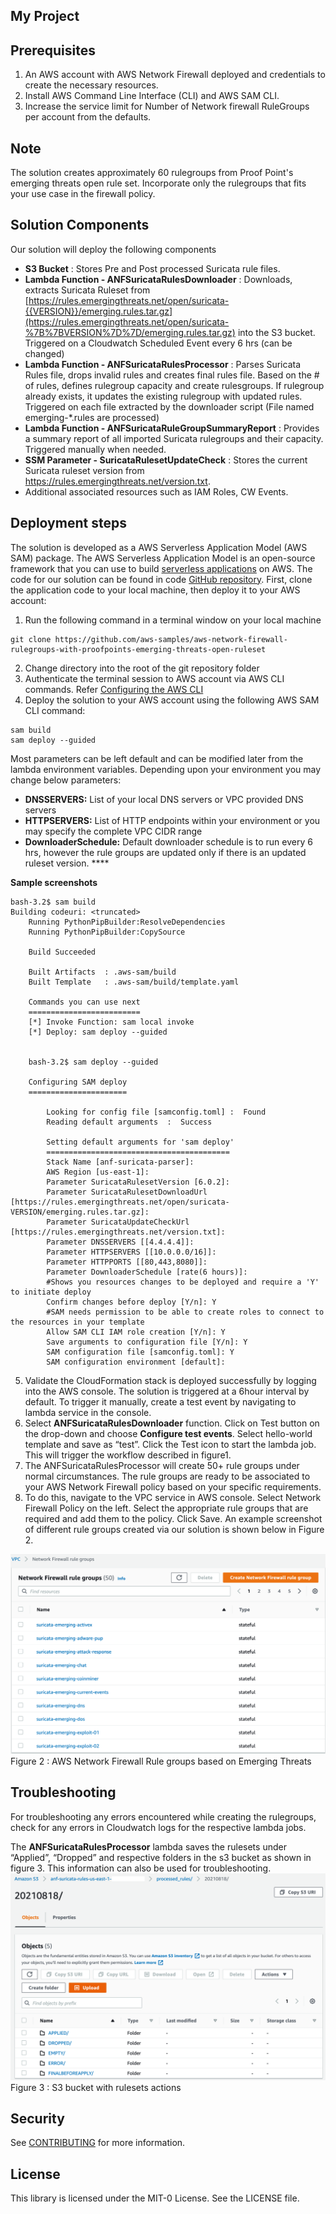 ## My Project

## Prerequisites

1. An AWS account with AWS Network Firewall deployed and credentials to create the necessary resources.
2. Install AWS Command Line Interface (CLI) and AWS SAM CLI.
3. Increase the service limit for Number of Network firewall RuleGroups per account from the defaults.

## Note
The solution creates approximately 60 rulegroups from Proof Point's emerging threats open rule set. Incorporate only the rulegroups that fits your use case in the firewall policy. 




## Solution Components

Our solution will deploy the following components

* **S3 Bucket** : Stores Pre and Post processed Suricata rule files.
* **Lambda Function - ANFSuricataRulesDownloader** : Downloads, extracts Suricata Ruleset from [https://rules.emergingthreats.net/open/suricata-{{VERSION}}/emerging.rules.tar.gz](https://rules.emergingthreats.net/open/suricata-%7B%7BVERSION%7D%7D/emerging.rules.tar.gz) into the S3 bucket. Triggered on a Cloudwatch Scheduled Event every 6 hrs (can be changed)
* **Lambda Function - ANFSuricataRulesProcessor** : Parses Suricata Rules file, drops invalid rules and creates final rules file. Based on the # of rules, defines rulegroup capacity and create rulesgroups. If rulegroup already exists, it updates the existing rulegroup with updated rules. Triggered on each file extracted by the downloader script (File named emerging-*.rules are processed)
* **Lambda Function - ANFSuricataRuleGroupSummaryReport** : Provides a summary report of all imported Suricata rulegroups and their capacity. Triggered manually when needed.
* **SSM Parameter - SuricataRulesetUpdateCheck** : Stores the current Suricata ruleset version from https://rules.emergingthreats.net/version.txt.
* Additional associated resources such as IAM Roles, CW Events.

## Deployment steps

The  solution is developed as a AWS Serverless Application Model (AWS SAM) package. The AWS Serverless Application Model is an open-source framework that you can use to build [serverless applications](https://aws.amazon.com/serverless/) on AWS. The code for our solution can be found in code [GitHub repository](https://gitlab.aws.dev/technical-delivery-kits/networking-content-delivery/network-firewall-deployment/-/tree/master/emerging-threats-parser). First, clone the application code to your local machine, then deploy it to your AWS account:

1. Run the following command in a terminal window on your local machine
```
git clone https://github.com/aws-samples/aws-network-firewall-rulegroups-with-proofpoints-emerging-threats-open-ruleset
```
2. Change directory into the root of the git repository folder
3. Authenticate the terminal session to AWS account via AWS CLI commands. Refer [Configuring the AWS CLI](https://docs.aws.amazon.com/cli/latest/userguide/cli-chap-configure.html)
4. Deploy the solution to your AWS account using the following AWS SAM CLI command:
```
sam build
sam deploy --guided
```
Most parameters can be left default and can be modified later from the lambda environment variables. Depending upon your environment you may change below parameters:

* **DNSSERVERS:** List of your local DNS servers or VPC provided DNS servers
* **HTTPSERVERS:** List of HTTP endpoints within your environment or you may specify the complete VPC CIDR range
* **DownloaderSchedule:** Default downloader schedule is to run every 6 hrs, however the rule groups are updated only if there is an updated ruleset version. **** 


**Sample screenshots**

```
bash-3.2$ sam build
Building codeuri: <truncated>
    Running PythonPipBuilder:ResolveDependencies
    Running PythonPipBuilder:CopySource
    
    Build Succeeded
    
    Built Artifacts  : .aws-sam/build
    Built Template   : .aws-sam/build/template.yaml
    
    Commands you can use next
    =========================
    [*] Invoke Function: sam local invoke
    [*] Deploy: sam deploy --guided
    
    
    bash-3.2$ sam deploy --guided
    
    Configuring SAM deploy
    ======================
    
        Looking for config file [samconfig.toml] :  Found
        Reading default arguments  :  Success
    
        Setting default arguments for 'sam deploy'
        =========================================
        Stack Name [anf-suricata-parser]:
        AWS Region [us-east-1]:
        Parameter SuricataRulesetVersion [6.0.2]:
        Parameter SuricataRulesetDownloadUrl [https://rules.emergingthreats.net/open/suricata-VERSION/emerging.rules.tar.gz]:
        Parameter SuricataUpdateCheckUrl [https://rules.emergingthreats.net/version.txt]:
        Parameter DNSSERVERS [[4.4.4.4]]:
        Parameter HTTPSERVERS [[10.0.0.0/16]]:
        Parameter HTTPPORTS [[80,443,8080]]:
        Parameter DownloaderSchedule [rate(6 hours)]:
        #Shows you resources changes to be deployed and require a 'Y' to initiate deploy
        Confirm changes before deploy [Y/n]: Y
        #SAM needs permission to be able to create roles to connect to the resources in your template
        Allow SAM CLI IAM role creation [Y/n]: Y
        Save arguments to configuration file [Y/n]: Y
        SAM configuration file [samconfig.toml]: Y
        SAM configuration environment [default]:
```

5. Validate the CloudFormation stack is deployed successfully by logging into the AWS console. The solution is triggered at a 6hour interval by default. To trigger it manually, create a test event by navigating to lambda service in the console.  
6. Select **ANFSuricataRulesDownloader** function. Click on Test button on the drop-down and choose **Configure test events**. Select hello-world template and save as “test”. Click the Test icon to start the lambda job. This will trigger the workflow described in figure1.
7. The ANFSuricataRulesProcessor will create 50+ rule groups under normal circumstances. The rule groups are ready to be associated to your AWS Network Firewall policy based on your specific requirements. 
8. To do this, navigate to the VPC service in AWS console. Select Network Firewall Policy on the left. Select the appropriate rule groups that are required and add them to the policy. Click Save. An example screenshot of different rule groups created via our solution is shown below in Figure 2.  


![Image: Rulegroups](images/rulegroups.png)
Figure 2 : AWS Network Firewall Rule groups based on Emerging Threats


## Troubleshooting

For troubleshooting any errors encountered while creating the rulegroups, check for any errors in Cloudwatch logs for the respective lambda jobs. 

The **ANFSuricataRulesProcessor** lambda saves the rulesets under “Applied”, “Dropped” and respective folders in the s3 bucket as shown in figure 3. This information can also be used for troubleshooting. 
![Image: s3folderstructure.png](images/s3bucketfolders.png)
Figure 3 : S3 bucket with rulesets actions



## Security

See [CONTRIBUTING](CONTRIBUTING.md#security-issue-notifications) for more information.

## License

This library is licensed under the MIT-0 License. See the LICENSE file.

